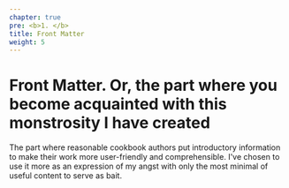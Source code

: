 ```yaml
---
chapter: true
pre: <b>1. </b>
title: Front Matter
weight: 5
---
```


# Front Matter. Or, the part where you become acquainted with this monstrosity I have created  

The part where reasonable cookbook authors put introductory information to make their work more user-friendly and comprehensible. I've chosen to use it more as an expression of my angst with only the most minimal of useful content to serve as bait.
